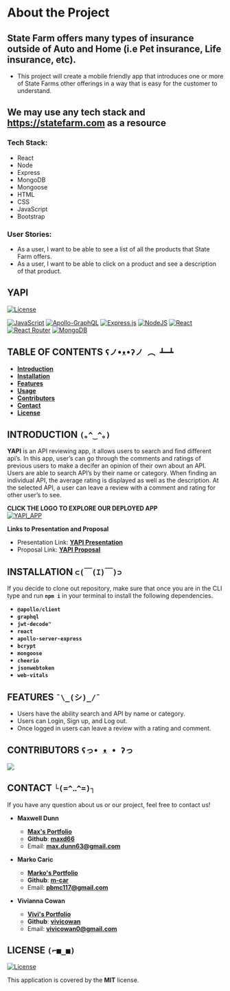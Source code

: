 # About the Project

## State Farm offers many types of insurance outside of Auto and Home (i.e Pet insurance, Life insurance, etc). 
- This project will create a mobile friendly app that introduces one or more of State Farms other offerings in a way that is easy for the customer to understand.


## We may use any tech stack and https://statefarm.com as a resource

### Tech Stack:
- React
- Node
- Express
- MongoDB
- Mongoose
- HTML
- CSS
- JavaScript
- Bootstrap


### User Stories:
- As a user, I want to be able to see a list of all the products that State Farm offers.
- As a user, I want to be able to click on a product and see a description of that product.

YAPI
----

[![License](https://img.shields.io/github/license/Ileriayo/markdown-badges?style=for-the-badge)](./LICENSE)


[![JavaScript](https://img.shields.io/badge/javascript-%23323330.svg?style=for-the-badge&logo=javascript&logoColor=%23F7DF1E)](https://img.shields.io/badge/javascript-%23323330.svg?style=for-the-badge&logo=javascript&logoColor=%23F7DF1E)
[![Apollo-GraphQL](https://img.shields.io/badge/-ApolloGraphQL-311C87?style=for-the-badge&logo=apollo-graphql)](https://img.shields.io/badge/-ApolloGraphQL-311C87?style=for-the-badge&logo=apollo-graphql)
[![Express.js](https://img.shields.io/badge/express.js-%23404d59.svg?style=for-the-badge&logo=express&logoColor=%2361DAFB)](https://img.shields.io/badge/express.js-%23404d59.svg?style=for-the-badge&logo=express&logoColor=%2361DAFB)
[![NodeJS](https://img.shields.io/badge/node.js-6DA55F?style=for-the-badge&logo=node.js&logoColor=white)](https://img.shields.io/badge/node.js-6DA55F?style=for-the-badge&logo=node.js&logoColor=white)
[![React](https://img.shields.io/badge/react-%2320232a.svg?style=for-the-badge&logo=react&logoColor=%2361DAFB)](https://img.shields.io/badge/react-%2320232a.svg?style=for-the-badge&logo=react&logoColor=%2361DAFB)
[![React Router](https://img.shields.io/badge/React_Router-CA4245?style=for-the-badge&logo=react-router&logoColor=white)](https://img.shields.io/badge/React_Router-CA4245?style=for-the-badge&logo=react-router&logoColor=white)
[![MongoDB](https://img.shields.io/badge/MongoDB-%234ea94b.svg?style=for-the-badge&logo=mongodb&logoColor=white)](https://img.shields.io/badge/MongoDB-%234ea94b.svg?style=for-the-badge&logo=mongodb&logoColor=white)



TABLE OF CONTENTS   `ʕノ•ᴥ•ʔノ ︵ ┻━┻`
-----------------

- [**Introduction**](#-introduction)
- [**Installation**](#-installation)
- [**Features**](#-features)
- [**Usage**](#-usage)
- [**Contributors**](#-contributors)
- [**Contact**](#-contact)
- [**License**](#-license)


INTRODUCTION   `(｡^‿^｡)`
------------

**YAPI** is an API reviewing app, it allows users to search and find different api’s. In this app, user’s can go through the comments and ratings of previous users to make a decifer an opinion of their own about an API. Users are able to search API’s by their name or category. When finding an individual API, the average rating is displayed as well as the description. At the selected API, a user can leave a review with a comment and rating for other user’s to see.

**CLICK THE LOGO TO EXPLORE OUR DEPLOYED APP**  
<a href="https://yapi-app.herokuapp.com/"><img alt="YAPI_APP" src="./client/src/assets/images/logo.png" ></a>



**Links to Presentation and Proposal**
- Presentation Link: [**YAPI Presentation**](https://docs.google.com/presentation/d/1UWc7UL9M0mQpQ5fAv69IIcJT7CVqT4f9MVdogAV-ULo/edit#slide=id.p)
- Proposal Link: [**YAPI Proposal**](https://docs.google.com/document/d/13z_gj7ZWftO4K7v0pe1X24_yZew4ca_W3CM6If3b5lc/edit)



INSTALLATION   `⊂(￣(ｴ)￣)⊃`
------------
If you decide to clone out repository, make sure that once you are in the CLI type and run **`npm i`** in your terminal to install the following dependencies.

- **`@apollo/client`**
- **`graphql`**
- **`jwt-decode"`**
- **`react`**
- **`apollo-server-express`**
- **`bcrypt`**
- **`mongoose`**
- **`cheerio`**
- **`jsonwebtoken`**
- **`web-vitals`**


FEATURES   `¯\_(シ)_/¯`
--------
- Users have the ability search and API by name or category.
- Users can Login, Sign up, and Log out.
- Once logged in users can leave a review with a rating and comment. 


CONTRIBUTORS  `ʕっ• ᴥ • ʔっ`
------------

<a href="https://github.com/m-car/project-3/graphs/contributors">
  <img src="https://contrib.rocks/image?repo=m-car/project-3" />
</a>


CONTACT   `└(=^‥^=)┐`
-------

If you have any question about us or our project, feel free to contact us!

- **Maxwell Dunn**

  - [**Max's Portfolio**](https://maxd66.github.io/my-portfolio/) 
  - **Github**: [**maxd66**](https://github.com/maxd66)
  - Email: **max.dunn63@gmail.com**

- **Marko Caric**

  - [**Marko's Portfolio**]()
  - **Github**: [**m-car**](https://github.com/m-car)
  - Email: **pbmc117@gmail.com**

- **Vivianna Cowan**

  - [**Vivi's Portfolio**](https://vivicowan.github.io/updated-portfolio/)
  - **Github**: [**vivicowan**](https://github.com/vivicowan)
  - Email: **vivicowan0@gmail.com**


LICENSE  `(⌐■_■)`
-------

[![License](https://img.shields.io/github/license/Ileriayo/markdown-badges?style=for-the-badge)](./LICENSE)

This application is covered by the **MIT** license.
